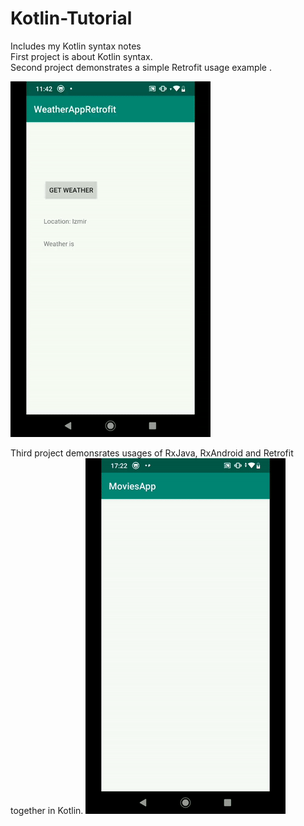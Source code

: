 # Kotlin-Tutorial
Includes my Kotlin syntax notes  
First project is about Kotlin syntax.   
Second project demonstrates a simple Retrofit usage example . 
  
![Kotlin-Tutorial](weather.gif)
  
Third project demonsrates usages of RxJava, RxAndroid and Retrofit together in Kotlin.
![Kotlin-Tutorial](third.gif)
